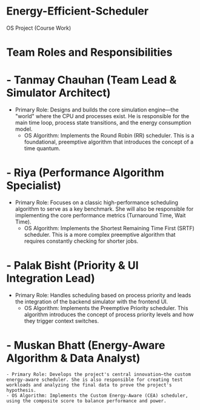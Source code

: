 # Energy-Efficient-Scheduler
OS Project (Course Work)

# Team Roles and Responsibilities

# - Tanmay Chauhan (Team Lead & Simulator Architect)
  - Primary Role: Designs and builds the core simulation engine—the "world" where the CPU and processes exist. He is responsible for the main time loop, process state transitions, and the energy consumption model.
    - OS Algorithm: Implements the Round Robin (RR) scheduler. This is a foundational, preemptive algorithm that introduces the concept of a time quantum.

# - Riya (Performance Algorithm Specialist)
  - Primary Role: Focuses on a classic high-performance scheduling algorithm to serve as a key benchmark. She will also be responsible for implementing the core performance metrics (Turnaround Time, Wait Time).
    - OS Algorithm: Implements the Shortest Remaining Time First (SRTF) scheduler. This is a more complex preemptive algorithm that requires constantly checking for shorter jobs.

# - Palak Bisht (Priority & UI Integration Lead)
  - Primary Role: Handles scheduling based on process priority and leads the integration of the backend simulator with the frontend UI.
    - OS Algorithm: Implements the Preemptive Priority scheduler. This algorithm introduces the concept of process priority levels and how they trigger context switches.

# - Muskan Bhatt (Energy-Aware Algorithm & Data Analyst)
    - Primary Role: Develops the project's central innovation—the custom energy-aware scheduler. She is also responsible for creating test workloads and analyzing the final data to prove the project's hypothesis.
    - OS Algorithm: Implements the Custom Energy-Aware (CEA) scheduler, using the composite score to balance performance and power.
